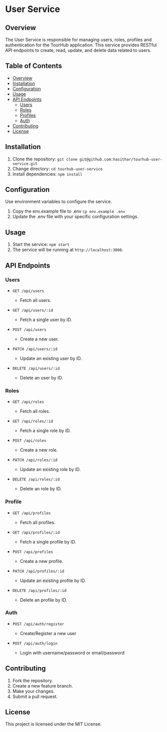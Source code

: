 # User Service

## Overview

The User Service is responsible for managing users, roles, profiles and authentication for the TourHub application. This service provides RESTful API endpoints to create, read, update, and delete data related to users.

## Table of Contents

- [Overview](#overview)
- [Installation](#installation)
- [Configuration](#configuration)
- [Usage](#usage)
- [API Endpoints](#api-endpoints)
  - [Users](#users)
  - [Roles](#roles)
  - [Profiles](#profiles)
  - [Auth](#auth)
- [Contributing](#contributing)
- [License](#license)

## Installation

1. Clone the repository: `git clone git@github.com:hasithar/tourhub-user-service.git`
2. Change directory: `cd tourhub-user-service`
3. Install dependencies: `npm install`

## Configuration

Use environment variables to configure the service.

1. Copy the env.example file to .env `cp env.example .env`
2. Update the .env file with your specific configuration settings.

## Usage

1. Start the service: `npm start`
2. The service will be running at `http://localhost:3000`.

## API Endpoints

### Users

- `GET /api/users`

  - Fetch all users.

- `GET /api/users/:id`

  - Fetch a single user by ID.

- `POST /api/users`

  - Create a new user.

- `PATCH /api/users/:id`

  - Update an existing user by ID.

- `DELETE /api/users/:id`
  - Delete an user by ID.

### Roles

- `GET /api/roles`

  - Fetch all roles.

- `GET /api/roles/:id`

  - Fetch a single role by ID.

- `POST /api/roles`

  - Create a new role.

- `PATCH /api/roles/:id`

  - Update an existing role by ID.

- `DELETE /api/roles/:id`
  - Delete an role by ID.

### Profile

- `GET /api/profiles`

  - Fetch all profiles.

- `GET /api/profiles/:id`

  - Fetch a single profile by ID.

- `POST /api/profiles`

  - Create a new profile.

- `PATCH /api/profiles/:id`

  - Update an existing profile by ID.

- `DELETE /api/profiles/:id`
  - Delete an profile by ID.

### Auth

- `POST /api/auth/register`

  - Create/Register a new user

- `POST /api/auth/login`

  - Login with username/password or email/password

## Contributing

1. Fork the repository.
2. Create a new feature branch.
3. Make your changes.
4. Submit a pull request.

## License

This project is licensed under the MIT License.
